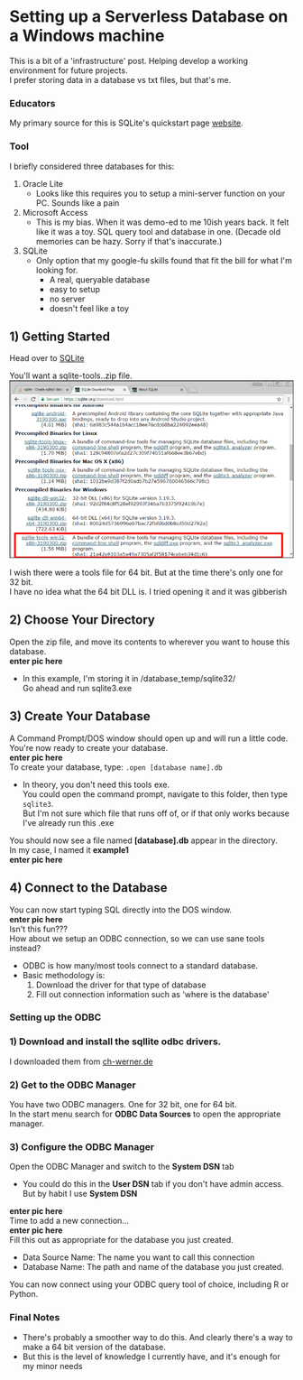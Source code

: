 # Setting up a Serverless Database on a Windows machine  

This is a bit of a 'infrastructure' post. Helping develop a working environment for future projects.  
I prefer storing data in a database vs txt files, but that's me.  

### Educators  

My primary source for this is SQLite's quickstart page [website](https://sqlite.org/quickstart.html).  

### Tool  
I briefly considered three databases for this:  
1. Oracle Lite
    * Looks like this requires you to setup a mini-server function on your PC. Sounds like a pain  
2. Microsoft Access  
    * This is my bias. When it was demo-ed to me 10ish years back. It felt like it was a toy. SQL query tool and database in one. (Decade old memories can be hazy. Sorry if that's inaccurate.)  
3. SQLite  
    * Only option that my google-fu skills found that fit the bill for what I'm looking for.  
        * A real, queryable database
        * easy to setup  
        * no server  
        * doesn't feel like a toy

## 1) Getting Started  
Head over to [SQLite](https://sqlite.org/download.html)  

You'll want a sqlite-tools..zip file.  
![image](images/2018-02-15-setting-up-a-serverless-database-on-a-windows-machine/1_download_page.png)



I wish there were a tools file for 64 bit. But at the time there's only one for 32 bit.  
I have no idea what the 64 bit DLL is. I tried opening it and it was gibberish  

## 2) Choose Your Directory  
Open the zip file, and move its contents to wherever you want to house this database.  
__enter pic here__  
* In this example, I'm storing it in /database_temp/sqlite32/  
Go ahead and run sqlite3.exe  

## 3) Create Your Database  
A Command Prompt/DOS window should open up and will run a little code.  
You're now ready to create your database.  
__enter pic here__  
To create your database, type: ```.open [database name].db ```  
* In theory, you don't need this tools exe.  
You could open the command prompt, navigate to this folder, then type ```sqlite3```.  
But I'm not sure which file that runs off of, or if that only works because I've already run this .exe  
  
You should now see a file named __[database].db__ appear in the directory.  
In my case, I named it __example1__  
__enter pic here__   

## 4) Connect to the Database  
You can now start typing SQL directly into the DOS window.  
__enter pic here__   
Isn't this fun???  
How about we setup an ODBC connection, so we can use sane tools instead?  
* ODBC is how many/most tools connect to a standard database.
* Basic methodology is:  
    1. Download the driver for that type of database
    2. Fill out connection information such as 'where is the database'  

### Setting up the ODBC  

### 1) Download and install the sqllite odbc drivers.  
I downloaded them from [ch-werner.de](http://www.ch-werner.de/sqliteodbc/)

### 2) Get to the ODBC Manager  
You have two ODBC managers. One for 32 bit, one for 64 bit.  
In the start menu search for __ODBC Data Sources__ to open the appropriate manager.  

### 3) Configure the ODBC Manager  
Open the ODBC Manager and switch to the __System DSN__ tab  
* You could do this in the __User DSN__ tab if you don't have admin access. But by habit I use __System DSN__  

__enter pic here__   
Time to add a new connection...  
__enter pic here__   
Fill this out as appropriate for the database you just created.  
* Data Source Name: The name you want to call this connection  
* Database Name: The path and name of the database you just created.  

You can now connect using your ODBC query tool of choice, including R or Python.  

### Final Notes  
* There's probably a smoother way to do this. And clearly there's a way to make a 64 bit version of the database.  
* But this is the level of knowledge I currently have, and it's enough for my minor needs


